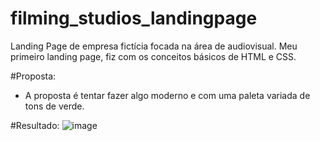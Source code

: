 # filming_studios_landingpage
Landing Page de empresa fictícia focada na área de audiovisual.
Meu primeiro landing page, fiz com os conceitos básicos de HTML e CSS.

#Proposta:
- A proposta é tentar fazer algo moderno e com uma paleta variada de tons de verde.

#Resultado:
![image](https://user-images.githubusercontent.com/87674021/150626816-4c94886b-7aa6-4d99-899c-4131fb231390.png)

